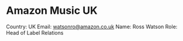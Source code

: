 # Amazon Music UK

Country: UK
Email: watsonro@amazon.co.uk
Name: Ross Watson
Role: Head of Label Relations